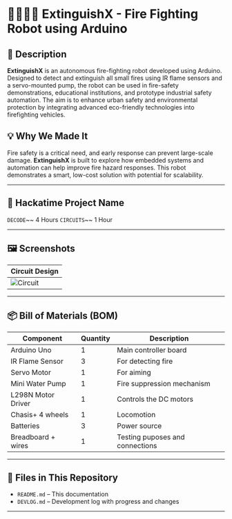 # 🚒🧯👩‍🚒 ExtinguishX - Fire Fighting Robot using Arduino

## 📖 Description

**ExtinguishX** is an autonomous fire-fighting robot developed using Arduino. Designed to detect and extinguish all small fires using IR flame sensors and a servo-mounted pump, the robot can be used in fire-safety demonstrations, educational institutions, and prototype industrial safety automation. The aim is to enhance urban safety and environmental protection by integrating advanced eco-friendly technologies into firefighting vehicles. 


## 💡 Why We Made It

Fire safety is a critical need, and early response can prevent large-scale damage. **ExtinguishX** is built to explore how embedded systems and automation can help improve fire hazard responses. This robot demonstrates a smart, low-cost solution with potential for scalability.

---

## 🧠 Hackatime Project Name

`DECODE`~~ 4 Hours
`CIRCUITS`~~ 1 Hour

---

## 🖼️ Screenshots

| Circuit Design |
|------------|
| ![Circuit](images/decode.png) |


---

## 📦 Bill of Materials (BOM)

| Component            | Quantity | Description                     |
|----------------------|----------|---------------------------------|
| Arduino Uno          | 1        | Main controller board           |
| IR Flame Sensor      | 3        | For detecting fire              |
| Servo Motor          | 1        | For aiming                      |
| Mini Water Pump      | 1        | Fire suppression mechanism      |
| L298N Motor Driver   | 1        | Controls the DC motors          |
| Chasis+ 4 wheels     | 1        | Locomotion                      |
| Batteries            | 3        | Power source                    |
| Breadboard + wires   | 1        | Testing puposes and connections |

---

## 📁 Files in This Repository

- `README.md` – This documentation
- `DEVLOG.md` – Development log with progress and changes

---
